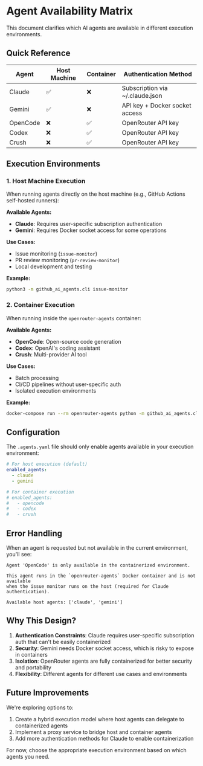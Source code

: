 # Agent Availability Matrix

This document clarifies which AI agents are available in different execution environments.

## Quick Reference

| Agent | Host Machine | Container | Authentication Method |
|-------|--------------|-----------|---------------------|
| Claude | ✅ | ❌ | Subscription via ~/.claude.json |
| Gemini | ✅ | ❌ | API key + Docker socket access |
| OpenCode | ❌ | ✅ | OpenRouter API key |
| Codex | ❌ | ✅ | OpenRouter API key |
| Crush | ❌ | ✅ | OpenRouter API key |

## Execution Environments

### 1. Host Machine Execution

When running agents directly on the host machine (e.g., GitHub Actions self-hosted runners):

**Available Agents:**
- **Claude**: Requires user-specific subscription authentication
- **Gemini**: Requires Docker socket access for some operations

**Use Cases:**
- Issue monitoring (`issue-monitor`)
- PR review monitoring (`pr-review-monitor`)
- Local development and testing

**Example:**
```bash
python3 -m github_ai_agents.cli issue-monitor
```

### 2. Container Execution

When running inside the `openrouter-agents` container:

**Available Agents:**
- **OpenCode**: Open-source code generation
- **Codex**: OpenAI's coding assistant
- **Crush**: Multi-provider AI tool

**Use Cases:**
- Batch processing
- CI/CD pipelines without user-specific auth
- Isolated execution environments

**Example:**
```bash
docker-compose run --rm openrouter-agents python -m github_ai_agents.cli issue-monitor
```

## Configuration

The `.agents.yaml` file should only enable agents available in your execution environment:

```yaml
# For host execution (default)
enabled_agents:
  - claude
  - gemini

# For container execution
# enabled_agents:
#   - opencode
#   - codex
#   - crush
```

## Error Handling

When an agent is requested but not available in the current environment, you'll see:

```
Agent 'OpenCode' is only available in the containerized environment.

This agent runs in the `openrouter-agents` Docker container and is not available
when the issue monitor runs on the host (required for Claude authentication).

Available host agents: ['claude', 'gemini']
```

## Why This Design?

1. **Authentication Constraints**: Claude requires user-specific subscription auth that can't be easily containerized
2. **Security**: Gemini needs Docker socket access, which is risky to expose in containers
3. **Isolation**: OpenRouter agents are fully containerized for better security and portability
4. **Flexibility**: Different agents for different use cases and environments

## Future Improvements

We're exploring options to:
1. Create a hybrid execution model where host agents can delegate to containerized agents
2. Implement a proxy service to bridge host and container agents
3. Add more authentication methods for Claude to enable containerization

For now, choose the appropriate execution environment based on which agents you need.
